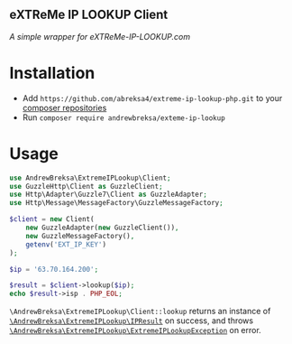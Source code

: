 eXTReMe IP LOOKUP Client
------------------------

_A simple wrapper for eXTReMe-IP-LOOKUP.com_

# Installation
- Add `https://github.com/abreksa4/extreme-ip-lookup-php.git` to your [composer repositories](https://getcomposer.org/doc/05-repositories.md)
- Run `composer require andrewbreksa/exteme-ip-lookup`

# Usage
```php
use AndrewBreksa\ExtremeIPLookup\Client;
use GuzzleHttp\Client as GuzzleClient;
use Http\Adapter\Guzzle7\Client as GuzzleAdapter;
use Http\Message\MessageFactory\GuzzleMessageFactory;

$client = new Client(
    new GuzzleAdapter(new GuzzleClient()),
    new GuzzleMessageFactory(),
    getenv('EXT_IP_KEY')
);

$ip = '63.70.164.200';

$result = $client->lookup($ip);
echo $result->isp . PHP_EOL;
```

`\AndrewBreksa\ExtremeIPLookup\Client::lookup` returns an instance of [`\AndrewBreksa\ExtremeIPLookup\IPResult`](./src/IPResult.php) on 
success, and throws [`\AndrewBreksa\ExtremeIPLookup\ExtremeIPLookupException`](./src/ExtremeIPLookupException.php) on error.
